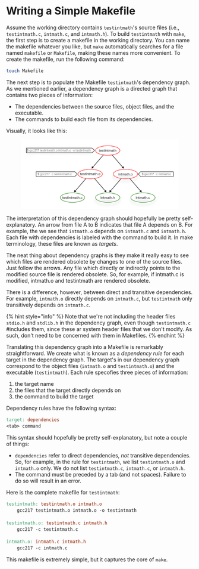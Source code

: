 # Writing a Simple Makefile

Assume the working directory contains `testintmath`'s source files (i.e., `testintmath.c`, `intmath.c`, and `intmath.h`). To build `testintmath` with `make`, the first step is to create a makefile in the working directory. You can name the makefile whatever you like, but `make` automatically searches for a file named `makefile` or `Makefile`, making these names more convenient. To create the makefile, run the following command:

```bash
touch Makefile
```

The next step is to populate the Makefile `testintmath`'s dependency graph. As we mentioned earlier, a dependency graph is a directed graph that contains two pieces of information:

* The dependencies between the source files, object files, and the executable.&#x20;
* The commands to build each file from its dependencies.&#x20;

Visually, it looks like this:

<figure><img src="../../.gitbook/assets/Frame 33.png" alt="" width="563"><figcaption></figcaption></figure>

The interpretation of this dependency graph should hopefully be pretty self-explanatory. An arrow from file A to B indicates that file A depends on B. For example, the we see that `intmath.o` depends on `intmath.c` and `intmath.h`. Each file with dependencies is labeled with the command to build it. In make terminology, these files are known as _targets_.&#x20;

The neat thing about dependency graphs is they make it really easy to see which files are rendered obsolete by changes to one of the source files. Just follow the arrows. Any file which directly or indirectly points to the modified source file is rendered obsolete. So, for example, if intmath.c is modified, intmath.o and testintmath are rendered obsolete.&#x20;

There is a difference, however, between direct and transitive dependencies. For example, `intmath.o` directly depends on `intmath.c`, but `testintmath` only transitively depends on `intmath.c`.

{% hint style="info" %}
Note that we're not including the header files `stdio.h` and `stdlib.h` in the dependency graph, even though `testintmath.c` #includes them, since these ar system header files that we don't modify. As such, don't need to be concerned with them in Makefiles.&#x20;
{% endhint %}

Translating this dependency graph into a Makefile is remarkably straightforward. We create what is known as a _dependency rule_ for each target in the dependency graph. The target's in our dependency graph correspond to the object files (`intmath.o` and `testintmath.o`) and the executable (`testintmath`). Each rule specofies three pieces of information:

1. the target name
2. the files that the target directly depends on 
3. the command to build the target 

Dependency rules have the following syntax:

```makefile
target: dependencies
<tab> command
```

This syntax should hopefully be pretty self-explanatory, but note a couple of things:

* `dependencies` refer to direct dependencies, _not_ transitive dependencies. So, for example, in the rule for `testintmath`, we list `testintmath.o` and `intmath.o` only. We do not list `testintmath.c`, `intmath.c`, or `intmath.h`.&#x20;
* The command must be preceded by a tab (and not spaces). Failure to do so will result in an error.&#x20;

Here is the complete makefile for `testintmath`:

```makefile
testintmath: testintmath.o intmath.o
    gcc217 testintmath.o intmath.o -o testintmath

testintmath.o: testintmath.c intmath.h
    gcc217 -c testintmath.c

intmath.o: intmath.c intmath.h
    gcc217 -c intmath.c
```

This makefile is extremely simple, but it captures the core of `make`.&#x20;
